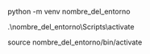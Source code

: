python -m venv nombre_del_entorno


.\nombre_del_entorno\Scripts\activate

source nombre_del_entorno/bin/activate
